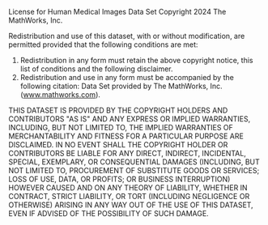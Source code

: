 License for Human Medical Images Data Set
Copyright 2024 The MathWorks, Inc.

Redistribution and use of this dataset, with or without modification, are permitted provided that the following conditions are met:
1. Redistribution in any form must retain the above copyright notice, this list of conditions and the following disclaimer.
2. Redistribution and use in any form must be accompanied by the following citation: 
          Data Set provided by The MathWorks, Inc. (www.mathworks.com).


THIS DATASET IS PROVIDED BY THE COPYRIGHT HOLDERS AND CONTRIBUTORS "AS IS" AND ANY EXPRESS OR IMPLIED WARRANTIES, INCLUDING, 
BUT NOT LIMITED TO, THE IMPLIED WARRANTIES OF MERCHANTABILITY AND FITNESS FOR A PARTICULAR PURPOSE ARE DISCLAIMED. 
IN NO EVENT SHALL THE COPYRIGHT HOLDER OR CONTRIBUTORS BE LIABLE FOR ANY DIRECT, INDIRECT, INCIDENTAL, SPECIAL, EXEMPLARY, 
OR CONSEQUENTIAL DAMAGES (INCLUDING, BUT NOT LIMITED TO, PROCUREMENT OF SUBSTITUTE GOODS OR SERVICES; LOSS OF USE, DATA, 
OR PROFITS; OR BUSINESS INTERRUPTION) HOWEVER CAUSED AND ON ANY THEORY OF LIABILITY, WHETHER IN CONTRACT, STRICT LIABILITY, 
OR TORT (INCLUDING NEGLIGENCE OR OTHERWISE) ARISING IN ANY WAY OUT OF THE USE OF THIS DATASET, EVEN IF ADVISED OF THE 
POSSIBILITY OF SUCH DAMAGE.
